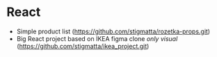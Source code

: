 # React
- Simple product list (https://github.com/stigmatta/rozetka-props.git)
- Big React project based on IKEA figma clone *only visual* (https://github.com/stigmatta/ikea_project.git)
